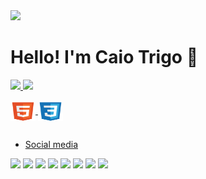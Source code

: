 <img src="https://lh3.googleusercontent.com/DxLnFkgwZ6_GikAV21-GMbkNaWuSZtAFWP-VERYqazDnbS13eKlln6RspNQHKjv1hmkNxCPUkFYYa_eCkitdmr-gfVoFMxr2Nq7vqANEAmC-bpm2bgliSwAE37vRjmJeHo2wLJ1tpuhZv6YP5t3UdURGf5Glr64JEho_hrFaT4hFjSjFR7CyfDCaIjWjp6WXAukS2Ff64smb_B8NoSnuEFlbkCagAls4dxZxDUjh5u0yQc8FzyxLrgc9ngiFgWlwov0dd4TGVFPF3PwCwGOvbxY0N4HtyTLG4ASHGac6OhqFryS0frF_hT4hiBr_gZVrmozN1rnsWMJtyB0tEvuP6GBCR_SPPjhLQLoGRF602F_HME5xURUoPau3WlcKAHVOYH4H3n-PVl2aVcRPcfzs6nEdq6c6qFCc5RVHzeyowrVW04-1pS_SPqSrgu5emI93r4s4KW8a1mlDk_pNhM6omUsO1x7RAdwzuxdyvaahFHOfxRzDdACaMrd8ljgdHm5KTGuYDakI72WUtUncMRl6z2pMOqelHHnbu474bSWdTdiAhejEjm3-PEuIzwws3UJ3LSrkmR2EcKDxTTrY7YDxHwj0S1_gAmMbLY8B1g57xnYS6tqeudh9wIzHB3jTvu1-N-UYW4BJH4PU1TxW4MoC18uRgXI_fbza_Cs4L2_EAX7RadLT2AwLwBIrKGtrZBaNLh8XeyPoBsgdF6GhVwRP4mOV=w509-h339-no?authuser=0">

# Hello! I'm Caio Trigo :panda_face:

<div>
 <a href="https://github.com/CaioTrigo">
 <img height="180em" src="https://github-readme-stats.vercel.app/api?username=CaioTrigo&show_icons=true&theme=tokyonight&include_all_commits=true&count_private=true"/>
 <img height="180em" src="https://github-readme-stats.vercel.app/api/top-langs/?username=CaioTrigo&layout=compact&langs_count=16&theme=tokyonight"/>
<div>
<div style="display: inline_block"><br>
 <img align="center" alt="Panda-HTML" height="30" width="40" src="https://raw.githubusercontent.com/devicons/devicon/master/icons/html5/html5-original.svg">
 <img align="center" alt="Panda-CSS" height="30" width="40" src="https://raw.githubusercontent.com/devicons/devicon/master/icons/css3/css3-original.svg">
</div>
  
  ##
  
- Social media
<div>
 <a href ="mailto: caiodstrigo@gmail.com"><img height="50em" src="https://s3.gifyu.com/images/Icone-Gmail.gif" target="_blank"></a>
 <a href="https://www.linkedin.com/in/caiopandasart" target="_blank"><img height="50em" src="https://s3.gifyu.com/images/Icone-LinkedIn.gif" target="_blank"></a>
 <a href="https://www.youtube.com/channel/UCv5T-D25fUMAiR9YvLt-TVA" target="_blank"><img height="50em" src="https://s3.gifyu.com/images/Icone-YouTube.gif" target="_blank"></a>
 <a href="https://instagram.com/caiopandasart" target="_blank"><img height="50em" src="https://s3.gifyu.com/images/Icone-Instagram.gif" target="_blank"></a>
 <a href="https://facebook.com/caiopandasart" target="_blank"><img height="50em" src="https://s3.gifyu.com/images/Icone-Facebook.gif" target="_blank"></a>
 <a href="https://artstation.com/caiopandasart" target="_blank"><img height="50em" src="https://s3.gifyu.com/images/Icone-Artstation.gif" targe="_blank"></a>
 <a href="https://behance.net/CaioPandasArt" target="_blank"> <img height="50em" src="https://s3.gifyu.com/images/Icone-Behance.gif" target="_blank"></a>
 <a href="https://twitter.com/caiopandasart" target="_blank"> <img height="50em" src="https://s3.gifyu.com/images/Icone-Twitter.gif" target="_blank"></a>
</div>
